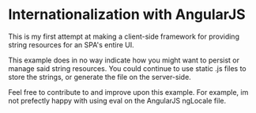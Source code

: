# Internationalization with AngularJS

This is my first attempt at making a client-side framework for providing string resources for an SPA's entire UI.

This example does in no way indicate how you might want to persist or manage said string resources. You could continue to use static .js files to store the strings, or generate the file on the server-side.

Feel free to contribute to and improve upon this example. For example, im not prefectly happy with using eval on the AngularJS ngLocale file.